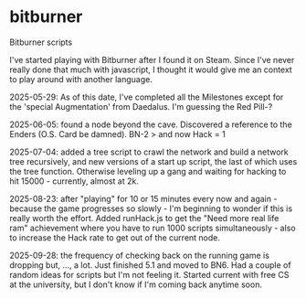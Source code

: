 # bitburner
Bitburner scripts

I've started playing with Bitburner after I found it on Steam. Since I've never really done that much with javascript, I thought it would give me an context to play around with another language. 

2025-05-29: As of this date, I've completed all the Milestones except for the 'special Augmentation' from Daedalus. I'm guessing the Red Pill-?

2025-06-05: found a node beyond the cave. Discovered a reference to the Enders (O.S. Card be damned). BN-2 > and now Hack = 1

2025-07-04: added a tree script to crawl the network and build a network tree recursively, and new versions of a start up script, the last of which uses the tree function. Otherwise leveling up a gang and waiting for hacking to hit 15000 - currently, almost at 2k.

2025-08-23: after "playing" for 10 or 15 minutes every now and again - because the game progresses so slowly - I'm beginning to wonder if this is really worth the effort. Added runHack.js to get the "Need more real life ram" achievement where you have to run 1000 scripts simultaneously - also to increase the Hack rate to get out of the current node.

2025-09-28: the frequency of checking back on the running game is dropping but, ..., a lot. Just finished 5.1 and moved to BN6. Had a couple of random ideas for scripts but I'm not feeling it. Started current with free CS at the university, but I don't know if I'm coming back anytime soon.
